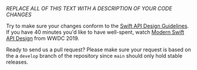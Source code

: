 *REPLACE ALL OF THIS TEXT WITH A DESCRIPTION OF YOUR CODE CHANGES*

Try to make sure your changes conform to the [Swift API Design Guidelines](https://swift.org/documentation/api-design-guidelines/). If you have 40 minutes you'd like to have well-spent, watch [Modern Swift API Design](https://developer.apple.com/videos/play/wwdc2019/415/) from WWDC 2019.

Ready to send us a pull request? Please make sure your request is based on the a `develop` branch of the repository since `main` should only hold stable releases.
